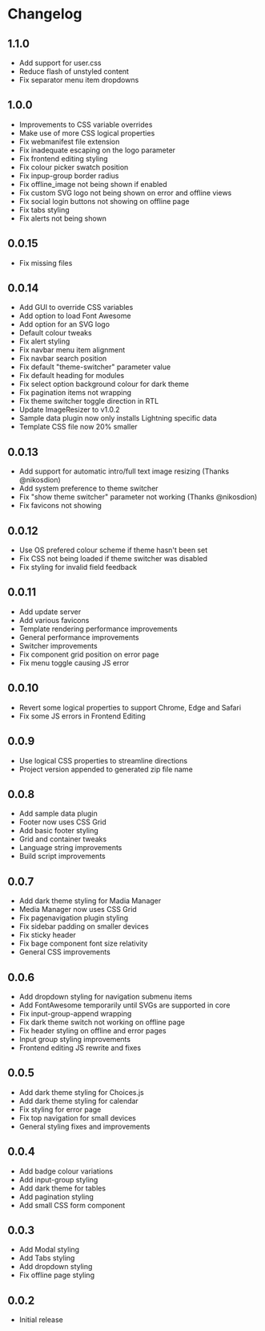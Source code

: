 # Changelog

## 1.1.0
- Add support for user.css
- Reduce flash of unstyled content
- Fix separator menu item dropdowns

## 1.0.0
- Improvements to CSS variable overrides
- Make use of more CSS logical properties
- Fix webmanifest file extension
- Fix inadequate escaping on the logo parameter
- Fix frontend editing styling
- Fix colour picker swatch position
- Fix inpup-group border radius
- Fix offline_image not being shown if enabled
- Fix custom SVG logo not being shown on error and offline views
- Fix social login buttons not showing on offline page
- Fix tabs styling
- Fix alerts not being shown

## 0.0.15
- Fix missing files

## 0.0.14
- Add GUI to override CSS variables
- Add option to load Font Awesome
- Add option for an SVG logo
- Default colour tweaks
- Fix alert styling
- Fix navbar menu item alignment
- Fix navbar search position
- Fix default "theme-switcher" parameter value
- Fix default heading for modules
- Fix select option background colour for dark theme
- Fix pagination items not wrapping
- Fix theme switcher toggle direction in RTL
- Update ImageResizer to v1.0.2
- Sample data plugin now only installs Lightning specific data
- Template CSS file now 20% smaller

## 0.0.13
- Add support for automatic intro/full text image resizing (Thanks @nikosdion)
- Add system preference to theme switcher
- Fix "show theme switcher" parameter not working (Thanks @nikosdion)
- Fix favicons not showing

## 0.0.12
- Use OS prefered colour scheme if theme hasn't been set
- Fix CSS not being loaded if theme switcher was disabled
- Fix styling for invalid field feedback

## 0.0.11
- Add update server
- Add various favicons
- Template rendering performance improvements
- General performance improvements
- Switcher improvements
- Fix component grid position on error page
- Fix menu toggle causing JS error

## 0.0.10
- Revert some logical properties to support Chrome, Edge and Safari
- Fix some JS errors in Frontend Editing

## 0.0.9
- Use logical CSS properties to streamline directions
- Project version appended to generated zip file name

## 0.0.8
- Add sample data plugin
- Footer now uses CSS Grid
- Add basic footer styling
- Grid and container tweaks
- Language string improvements
- Build script improvements

## 0.0.7
- Add dark theme styling for Madia Manager
- Media Manager now uses CSS Grid
- Fix pagenavigation plugin styling
- Fix sidebar padding on smaller devices
- Fix sticky header
- Fix bage component font size relativity
- General CSS improvements

## 0.0.6
- Add dropdown styling for navigation submenu items
- Add FontAwesome temporarily until SVGs are supported in core
- Fix input-group-append wrapping
- Fix dark theme switch not working on offline page
- Fix header styling on offline and error pages
- Input group styling improvements
- Frontend editing JS rewrite and fixes

## 0.0.5
- Add dark theme styling for Choices.js
- Add dark theme styling for calendar
- Fix styling for error page
- Fix top navigation for small devices
- General styling fixes and improvements

## 0.0.4
- Add badge colour variations
- Add input-group styling
- Add dark theme for tables
- Add pagination styling
- Add small CSS form component

## 0.0.3
- Add Modal styling
- Add Tabs styling
- Add dropdown styling
- Fix offline page styling

## 0.0.2
- Initial release
